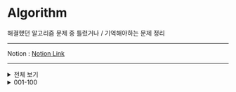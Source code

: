 # Algorithm

 해결했던 알고리즘 문제 중 틀렸거나 / 기억해야하는 문제 정리
***
 Notion : [Notion Link](https://west-pineapple-c4d.notion.site/a12f064441fc47358158d33f0b89d8ee?v=6569da3780db49089eace0259cf0b444)  
***

<details>
<summary>전체 보기</summary>
<div markdown="1">

[001](https://github.com/Ha-no/Algorithm/tree/main/001-100/001%20-%20%EB%B9%A0%EB%A5%B8%20%EC%9E%85%EC%B6%9C%EB%A0%A5%20(%2015552%20)) - 빠른 입출력 ( 15552 )  
[002](https://github.com/Ha-no/Algorithm/tree/main/001-100/002%20-%20%EC%85%80%ED%94%84%EB%84%98%EB%B2%84%20%EA%B5%AC%ED%95%98%EA%B8%B0%20(%204673%20)) - 셀프넘버 구하기 ( 4673 )  
[003](https://github.com/Ha-no/Algorithm/tree/main/001-100/003%20-%20%ED%95%9C%EC%88%98%20%EA%B5%AC%ED%95%98%EA%B8%B0%20(%201065%20)) - 한수 구하기 ( 4673 )  
[004](https://github.com/Ha-no/Algorithm/tree/main/001-100/004%20-%20%EB%B2%8C%EC%A7%91%20(%202292%20)) - 벌집 ( 2292 )  
[005](https://github.com/Ha-no/Algorithm/tree/main/001-100/005%20-%20%EC%86%8C%EC%9D%B8%EC%88%98%20(%2011653%20)) - 소인수 ( 116553 )  
[006](https://github.com/Ha-no/Algorithm/tree/main/001-100/006%20-%20%EA%B3%A8%EB%93%9C%EB%B0%94%ED%9D%90%EC%9D%98%20%EC%B6%94%EC%B8%A1%20(%209020%20)) - 골든바흐의 추측 ( 9020 )  
[007](https://github.com/Ha-no/Algorithm/tree/main/001-100/007%20-%20%EC%B2%B4%EC%8A%A4%ED%8C%90%20%EB%8B%A4%EC%8B%9C%20%EC%B9%A0%ED%95%98%EA%B8%B0%20(%201018%20)) - 체스판 다시 칠하기 ( 1018 )  
[008](https://github.com/Ha-no/Algorithm/tree/main/001-100/008%20-%20%ED%86%B5%EA%B3%84%ED%95%99%20-%20%ED%8F%89%EA%B7%A0%26%EC%A4%91%EC%95%99%EA%B0%92%26%EC%B5%9C%EB%B9%88%EA%B0%92%26%EB%B2%94%EC%9C%84%20(%202108%20)) - 통계학 - 평균 & 중앙값 & 최빈값 & 범위 ( 2108 )  
[009](https://github.com/Ha-no/Algorithm/tree/main/001-100/009%20-%20%EC%B5%9C%EB%8C%80%20%EA%B3%B5%EC%95%BD%EC%88%98%20%26%20%EC%B5%9C%EC%86%8C%20%EA%B3%B5%EB%B0%B0%EC%88%98%20(%202609%20)) - 최대 공약수 & 최소 공배수 ( 2609 )  
[010](https://github.com/Ha-no/Algorithm/tree/main/001-100/010%20-%20%EA%B2%80%EB%AC%B8%20(%202981%20)) - 검문 ( 2981 )  
  
[011](https://github.com/Ha-no/Algorithm/tree/main/001-100/011%20-%20%ED%84%B0%EB%A0%9B%20(%201002%20)) - 터렛 ( 1002 )  
[012](https://github.com/Ha-no/Algorithm/tree/main/001-100/012%20-%20%EB%B6%80%EB%85%80%ED%9A%8C%EC%9E%A5%EC%9D%B4%20%EB%90%A0%ED%85%8C%EC%95%BC%20(%202775%20)) - 부녀회장이 될테야 ( 2775 )  
[013](https://github.com/Ha-no/Algorithm/tree/main/001-100/013%20-%20%EC%B0%B8%EC%99%B8%EB%B0%AD%20(%202477%20)) - 참외밭 ( 2477 )  
[014](https://github.com/Ha-no/Algorithm/tree/main/001-100/014%20-%20%ED%95%98%ED%82%A4%20(%201358%20)) - 하키 ( 1358 )  
[015](https://github.com/Ha-no/Algorithm/tree/main/001-100/015%20-%20%EB%8B%A4%EB%A6%AC%EB%86%93%EA%B8%B0%20(%201010%20)) - 다리 놓기 ( 1010 )  
[016](https://github.com/Ha-no/Algorithm/tree/main/001-100/016%20-%20%ED%8C%A8%EC%85%98%EC%99%95%20%EC%8B%A0%ED%95%B4%EB%B9%88%20(%209375%20)) - 패션왕 신해빈 ( 9375 )  
[017](https://github.com/Ha-no/Algorithm/tree/main/001-100/017%20-%20%ED%8C%A9%ED%86%A0%EB%A6%AC%EC%96%BC%200%EC%9D%98%20%EA%B0%9C%EC%88%98%20(%201676%20)) - 팩토리얼 0의 개수 ( 1676 )  
[018](https://github.com/Ha-no/Algorithm/tree/main/001-100/018%20-%20%EC%A1%B0%ED%95%A9%200%EC%9D%98%20%EA%B0%9C%EC%88%98%20(%202004%20)) - 조합 0의 개수 ( 2004 )  
[019](https://github.com/Ha-no/Algorithm/tree/main/001-100/019%20-%20%ED%95%98%EB%85%B8%EC%9D%B4%20%ED%83%91%20%EC%9D%B4%EB%8F%99%20%EC%88%9C%EC%84%9C%20(%2011729%20)) - 하노이 탑 이동 순서 ( 11729 )  
[020](https://github.com/Ha-no/Algorithm/tree/main/001-100/020%20-%20%EC%88%AB%EC%9E%90%20%EC%B9%B4%EB%93%9C%20(%2010815%20)) - 숫자 카드 ( 10815 )  

[021](https://github.com/Ha-no/Algorithm/tree/main/001-100/021%20-%20%EC%88%AB%EC%9E%90%20%EC%B9%B4%EB%93%9C%202%20(%2010816%20)) - 숫자 카드 2 ( 10816 )  
[022](https://github.com/Ha-no/Algorithm/tree/main/001-100/022%20-%20%EC%84%9C%EB%A1%9C%20%EB%8B%A4%EB%A5%B8%20%EB%B6%80%EB%B6%84%20%EB%AC%B8%EC%9E%90%EC%97%B4%EC%9D%98%20%EA%B0%9C%EC%88%98%20(%2011478%20)) - 서로 다른 부분 문자열의 개수 ( 11478 )  
[023](https://github.com/Ha-no/Algorithm/tree/main/001-100/023%20-%20N%EA%B3%BC%20M(%201%20)%20(%2015649%20)) - N과 M( 1 ) ( 15649 )  
[024](https://github.com/Ha-no/Algorithm/tree/main/001-100/024%20-%20N%EA%B3%BC%20M(%202%20)%20(%2015650%20)) - N과 M( 2 ) ( 15650 )  
[025](https://github.com/Ha-no/Algorithm/tree/main/001-100/025%20-%20N-Queen%20(%209663%20)) - N-Queen ( 9663 )  
[026](https://github.com/Ha-no/Algorithm/tree/main/001-100/026%20-%20%EC%97%B0%EC%86%8D%ED%95%A9%20(%201912%20)) - 연속합 ( 1912 )  
[027](https://github.com/Ha-no/Algorithm/tree/main/001-100/027%20-%20%EC%8A%A4%EB%8F%84%EC%BF%A0%20(%202580%20)) - 스도쿠 ( 2580 )  
[028](https://github.com/Ha-no/Algorithm/tree/main/001-100/028%20-%20%EC%97%B0%EC%82%B0%EC%9E%90%20%EB%81%BC%EC%9B%8C%EB%84%A3%EA%B8%B0%20(%2014888%20)) - 연산자 끼워넣기 ( 14888 )  
[029](https://github.com/Ha-no/Algorithm/tree/main/001-100/029%20-%20%EA%B3%84%EB%8B%A8%20%EC%98%A4%EB%A5%B4%EA%B8%B0%20(%202579%20)) - 계단 오르기 ( 2579 )  
[030](https://github.com/Ha-no/Algorithm/tree/main/001-100/030%20-%20RGB%EA%B1%B0%EB%A6%AC%20(%201149%20)) - RGB거리 ( 1149 )  

[031](https://github.com/Ha-no/Algorithm/tree/main/001-100/031%20-%201%EB%A1%9C%20%EB%A7%8C%EB%93%A4%EA%B8%B0%20(%201463%20)) - 1로 만들기 ( 1463 )  
[032](https://github.com/Ha-no/Algorithm/tree/main/001-100/032%20-%20%EA%B2%8C%EC%9E%84%20(%201072%20)) - 게임 ( 1072 )  
---

</div>
</details>


<details>
<summary>001-100</summary>
<div markdown="1">

[001](https://github.com/Ha-no/Algorithm/tree/main/001-100/001%20-%20%EB%B9%A0%EB%A5%B8%20%EC%9E%85%EC%B6%9C%EB%A0%A5%20(%2015552%20)) - 빠른 입출력 ( 15552 )  
[002](https://github.com/Ha-no/Algorithm/tree/main/001-100/002%20-%20%EC%85%80%ED%94%84%EB%84%98%EB%B2%84%20%EA%B5%AC%ED%95%98%EA%B8%B0%20(%204673%20)) - 셀프넘버 구하기 ( 4673 )  
[003](https://github.com/Ha-no/Algorithm/tree/main/001-100/003%20-%20%ED%95%9C%EC%88%98%20%EA%B5%AC%ED%95%98%EA%B8%B0%20(%201065%20)) - 한수 구하기 ( 4673 )  
[004](https://github.com/Ha-no/Algorithm/tree/main/001-100/004%20-%20%EB%B2%8C%EC%A7%91%20(%202292%20)) - 벌집 ( 2292 )  
[005](https://github.com/Ha-no/Algorithm/tree/main/001-100/005%20-%20%EC%86%8C%EC%9D%B8%EC%88%98%20(%2011653%20)) - 소인수 ( 116553 )  
[006](https://github.com/Ha-no/Algorithm/tree/main/001-100/006%20-%20%EA%B3%A8%EB%93%A0%EB%B0%94%ED%9D%90%EC%9D%98%20%EC%B6%94%EC%B8%A1%20(%206588%20)) - 골든바흐의 추측 ( 6588 )  
[007](https://github.com/Ha-no/Algorithm/tree/main/001-100/007%20-%20%EC%B2%B4%EC%8A%A4%ED%8C%90%20%EB%8B%A4%EC%8B%9C%20%EC%B9%A0%ED%95%98%EA%B8%B0%20(%201018%20)) - 체스판 다시 칠하기 ( 1018 )  
[008](https://github.com/Ha-no/Algorithm/tree/main/001-100/008%20-%20%ED%86%B5%EA%B3%84%ED%95%99%20-%20%ED%8F%89%EA%B7%A0%26%EC%A4%91%EC%95%99%EA%B0%92%26%EC%B5%9C%EB%B9%88%EA%B0%92%26%EB%B2%94%EC%9C%84%20(%202108%20)) - 통계학 - 평균 & 중앙값 & 최빈값 & 범위 ( 2108 )  
[009](https://github.com/Ha-no/Algorithm/tree/main/001-100/009%20-%20%EC%B5%9C%EB%8C%80%20%EA%B3%B5%EC%95%BD%EC%88%98%20%26%20%EC%B5%9C%EC%86%8C%20%EA%B3%B5%EB%B0%B0%EC%88%98%20(%202609%20)) - 최대 공약수 & 최소 공배수 ( 2609 )  
[010](https://github.com/Ha-no/Algorithm/tree/main/001-100/010%20-%20%EA%B2%80%EB%AC%B8%20(%202981%20)) - 검문 ( 2981 )  
  
[011](https://github.com/Ha-no/Algorithm/tree/main/001-100/011%20-%20%ED%84%B0%EB%A0%9B%20(%201002%20)) - 터렛 ( 1002 )  
[012](https://github.com/Ha-no/Algorithm/tree/main/001-100/012%20-%20%EB%B6%80%EB%85%80%ED%9A%8C%EC%9E%A5%EC%9D%B4%20%EB%90%A0%ED%85%8C%EC%95%BC%20(%202775%20)) - 부녀회장이 될테야 ( 2775 )  
[013](https://github.com/Ha-no/Algorithm/tree/main/001-100/013%20-%20%EC%B0%B8%EC%99%B8%EB%B0%AD%20(%202477%20)) - 참외밭 ( 2477 )  
[014](https://github.com/Ha-no/Algorithm/tree/main/001-100/014%20-%20%ED%95%98%ED%82%A4%20(%201358%20)) - 하키 ( 1358 )  
[015](https://github.com/Ha-no/Algorithm/tree/main/001-100/015%20-%20%EB%8B%A4%EB%A6%AC%EB%86%93%EA%B8%B0%20(%201010%20)) - 다리 놓기 ( 1010 )  
[016](https://github.com/Ha-no/Algorithm/tree/main/001-100/016%20-%20%ED%8C%A8%EC%85%98%EC%99%95%20%EC%8B%A0%ED%95%B4%EB%B9%88%20(%209375%20)) - 패션왕 신해빈 ( 9375 )  
[017](https://github.com/Ha-no/Algorithm/tree/main/001-100/017%20-%20%ED%8C%A9%ED%86%A0%EB%A6%AC%EC%96%BC%200%EC%9D%98%20%EA%B0%9C%EC%88%98%20(%201676%20)) - 팩토리얼 0의 개수 ( 1676 )  
[018](https://github.com/Ha-no/Algorithm/tree/main/001-100/018%20-%20%EC%A1%B0%ED%95%A9%200%EC%9D%98%20%EA%B0%9C%EC%88%98%20(%202004%20)) - 조합 0의 개수 ( 2004 )  
[019](https://github.com/Ha-no/Algorithm/tree/main/001-100/019%20-%20%ED%95%98%EB%85%B8%EC%9D%B4%20%ED%83%91%20%EC%9D%B4%EB%8F%99%20%EC%88%9C%EC%84%9C%20(%2011729%20)) - 하노이 탑 이동 순서 ( 11729 )  
[020](https://github.com/Ha-no/Algorithm/tree/main/001-100/020%20-%20%EC%88%AB%EC%9E%90%20%EC%B9%B4%EB%93%9C%20(%2010815%20)) - 숫자 카드 ( 10815 )  

[021](https://github.com/Ha-no/Algorithm/tree/main/001-100/021%20-%20%EC%88%AB%EC%9E%90%20%EC%B9%B4%EB%93%9C%202%20(%2010816%20)) - 숫자 카드 2 ( 10816 )  
[022](https://github.com/Ha-no/Algorithm/tree/main/001-100/022%20-%20%EC%84%9C%EB%A1%9C%20%EB%8B%A4%EB%A5%B8%20%EB%B6%80%EB%B6%84%20%EB%AC%B8%EC%9E%90%EC%97%B4%EC%9D%98%20%EA%B0%9C%EC%88%98%20(%2011478%20)) - 서로 다른 부분 문자열의 개수 ( 11478 )  
[023](https://github.com/Ha-no/Algorithm/tree/main/001-100/023%20-%20N%EA%B3%BC%20M(%201%20)%20(%2015649%20)) - N과 M( 1 ) ( 15649 )  
[024](https://github.com/Ha-no/Algorithm/tree/main/001-100/024%20-%20N%EA%B3%BC%20M(%202%20)%20(%2015650%20)) - N과 M( 2 ) ( 15650 )   
[025](https://github.com/Ha-no/Algorithm/tree/main/001-100/025%20-%20N-Queen%20(%209663%20)) - N-Queen ( 9663 )  
[026](https://github.com/Ha-no/Algorithm/tree/main/001-100/026%20-%20%EC%97%B0%EC%86%8D%ED%95%A9%20(%201912%20)) - 연속합 ( 1912 )  
[027](https://github.com/Ha-no/Algorithm/tree/main/001-100/027%20-%20%EC%8A%A4%EB%8F%84%EC%BF%A0%20(%202580%20)) - 스도쿠 ( 2580 )  
[028](https://github.com/Ha-no/Algorithm/tree/main/001-100/028%20-%20%EC%97%B0%EC%82%B0%EC%9E%90%20%EB%81%BC%EC%9B%8C%EB%84%A3%EA%B8%B0%20(%2014888%20)) - 연산자 끼워넣기 ( 14888 )  
[029](https://github.com/Ha-no/Algorithm/tree/main/001-100/029%20-%20%EA%B3%84%EB%8B%A8%20%EC%98%A4%EB%A5%B4%EA%B8%B0%20(%202579%20)) - 계단 오르기 ( 2579 )  
[030](https://github.com/Ha-no/Algorithm/tree/main/001-100/030%20-%20RGB%EA%B1%B0%EB%A6%AC%20(%201149%20)) - RGB거리 ( 1149 )  

[031](https://github.com/Ha-no/Algorithm/tree/main/001-100/031%20-%201%EB%A1%9C%20%EB%A7%8C%EB%93%A4%EA%B8%B0%20(%201463%20)) - 1로 만들기 ( 1463 )  
[032](https://github.com/Ha-no/Algorithm/tree/main/001-100/032%20-%20%EA%B2%8C%EC%9E%84%20(%201072%20)) - 게임 ( 1072 )  

</div>
</details>

